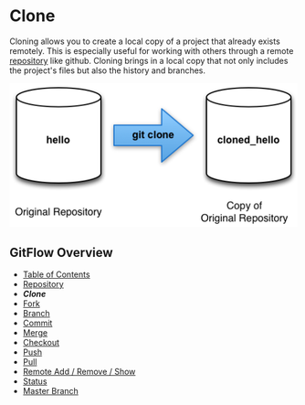 # Clone
Cloning allows you to create a local copy of a project that already exists remotely.
This is especially useful for working with others through a remote [repository](./Repository.md) like github. 
Cloning brings in a local copy that not only includes the project's files but also the history and branches.

![GitClone](Assets/GitClone.png)

## GitFlow Overview
* [Table of Contents](./README.MD)
* [Repository](./Repository.md)
* _**Clone**_
* [Fork](./Forks.md)
* [Branch](./Branches.md)
* [Commit](./Commits.md)
* [Merge](./Merges.md)
* [Checkout](./Checkout.md)
* [Push](./Push.md)
* [Pull](./Pull.md)
* [Remote Add / Remove / Show](./RemoteAddRemoveShow.md)
* [Status](./Status.md)
* [Master Branch](MasterBranch.md)